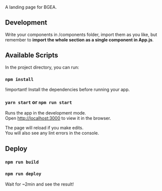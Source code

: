 A landing page for BGEA.

## Development

Write your components in /components folder, import them as you like, but remember to <b>import the whole section as a single component in App.js</b>.

## Available Scripts

In the project directory, you can run:

### `npm install`

!important! Install the dependencies before running your app.

### `yarn start` or `npm run start`

Runs the app in the development mode.<br />
Open [http://localhost:3000](http://localhost:3000) to view it in the browser.

The page will reload if you make edits.<br />
You will also see any lint errors in the console.

## Deploy
### `npm run build`
### `npm run deploy` 
Wait for ~2min and see the result!
